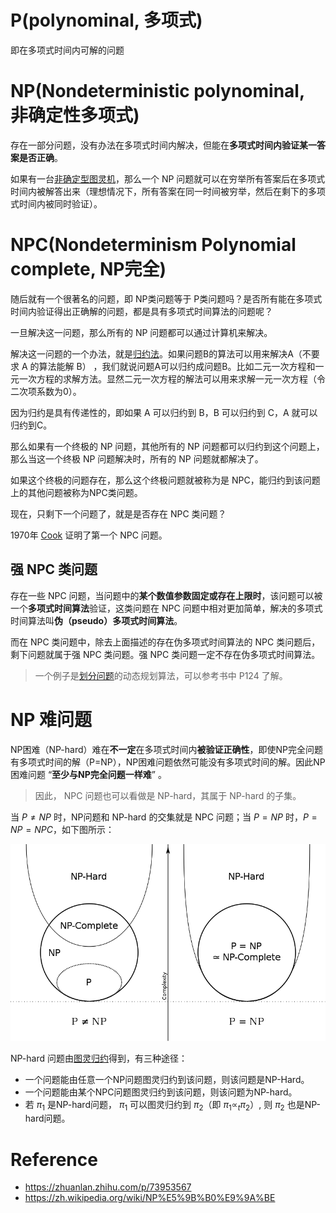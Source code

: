 # P(polynominal, 多项式)

即在多项式时间内可解的问题

# NP(Nondeterministic polynominal, 非确定性多项式)

存在一部分问题，没有办法在多项式时间内解决，但能在**多项式时间内验证某一答案是否正确**。

如果有一台[非确定型图灵机](./2.html)，那么一个 NP 问题就可以在穷举所有答案后在多项式时间内被解答出来（理想情况下，所有答案在同一时间被穷举，然后在剩下的多项式时间内被同时验证）。


# NPC(Nondeterminism Polynomial complete, NP完全)
随后就有一个很著名的问题，即 NP类问题等于 P类问题吗？是否所有能在多项式时间内验证得出正确解的问题，都是具有多项式时间算法的问题呢？

一旦解决这一问题，那么所有的 NP 问题都可以通过计算机来解决。

解决这一问题的一个办法，就是[归约法](./5.html)。如果问题B的算法可以用来解决A（不要求 A 的算法能解 B） ，我们就说问题A可以归约成问题B。比如二元一次方程和一元一次方程的求解方法。显然二元一次方程的解法可以用来求解一元一次方程（令二次项系数为0）。

因为归约是具有传递性的，即如果 A 可以归约到 B，B 可以归约到 C，A 就可以归约到C。

那么如果有一个终极的 NP 问题，其他所有的 NP 问题都可以归约到这个问题上，那么当这一个终极 NP 问题解决时，所有的 NP 问题就都解决了。

如果这个终极的问题存在，那么这个终极问题就被称为是 NPC，能归约到该问题上的其他问题被称为NPC类问题。

现在，只剩下一个问题了，就是是否存在 NPC 类问题？

1970年 [Cook](../doc/sat.html) 证明了第一个 NPC 问题。


## 强 NPC 类问题
存在一些 NPC 问题，当问题中的**某个数值参数固定或存在上限时**，该问题可以被一个**多项式时间算法**验证，这类问题在 NPC 问题中相对更加简单，解决的多项式时间算法叫**伪（pseudo）多项式时间算法**。

而在 NPC 类问题中，除去上面描述的存在伪多项式时间算法的 NPC 类问题后，剩下问题就属于强 NPC 类问题。强 NPC 类问题一定不存在伪多项式时间算法。

> 一个例子是[划分问题](../doc/par.html)的动态规划算法，可以参考书中 P124 了解。

# NP 难问题
NP困难（NP-hard）难在**不一定**在多项式时间内**被验证正确性**，即使NP完全问题有多项式时间的解（P=NP），NP困难问题依然可能没有多项式时间的解。因此NP困难问题 “**至少与NP完全问题一样难**” 。

> 因此， NPC 问题也可以看做是 NP-hard，其属于 NP-hard 的子集。

当 $P\not=NP$ 时，NP问题和 NP-hard 的交集就是 NPC 问题；当 $P=NP$ 时，$P=NP=NPC$，如下图所示：

![](fig/2.png)

NP-hard 问题由[图灵归约](./5.html)得到，有三种途径：

 - 一个问题能由任意一个NP问题图灵归约到该问题，则该问题是NP-Hard。
 - 一个问题能由某个NPC问题图灵归约到该问题，则该问题为NP-hard。 
 - 若 $\pi_{1}$ 是NP-hard问题， $\pi_{1}$ 可以图灵归约到 $\pi_{2}$（即 $\pi_{1}\propto_t \pi_{2}$）, 则 $\pi_{2}$ 也是NP-hard问题。



# Reference
 - https://zhuanlan.zhihu.com/p/73953567
 - https://zh.wikipedia.org/wiki/NP%E5%9B%B0%E9%9A%BE